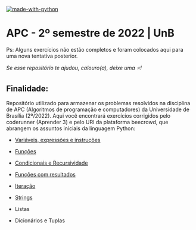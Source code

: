 [![made-with-python](https://img.shields.io/badge/Made%20with-Python-1f425f.svg)](https://www.python.org/) 

 <h1>APC - 2º semestre de 2022 | UnB</h1>
 
 Ps: Alguns exercícios não estão completos e foram colocados aqui para uma nova tentativa posterior.
 
 <em>Se esse repositório te ajudou, calouro(a), deixe uma ⭐!</em>
 
 ## Finalidade:

 Repositório utilizado para armazenar os problemas resolvidos na disciplina de APC (Algoritmos de programação e computadores) da Universidade de Brasília (2º/2022).
  Aqui você encontrará exercícios corrigidos pelo coderunner (Aprender 3) e pelo URI da plataforma beecrowd, que abrangem os assuntos iniciais da linguagem Python:


- [Variáveis, expressões e instruções](https://github.com/laryferreira/APC-UnB/tree/main/coderunner/variaveis%26expressoes)

- [Funções](https://github.com/laryferreira/APC-UnB/tree/main/coderunner/funcoes)

- [Condicionais e Recursividade](https://github.com/laryferreira/APC-UnB/tree/main/coderunner/condicionais%26recursividade)

- [Funções com resultados](https://github.com/laryferreira/APC-UnB/tree/main/coderunner/funcoesresultados)

- [Iteração](https://github.com/laryferreira/APC-UnB/tree/main/coderunner/iteracao)

- [Strings](https://github.com/laryferreira/APC-UnB/tree/main/coderunner/string)

- Listas

- Dicionários e Tuplas
